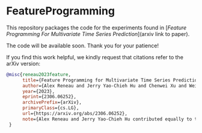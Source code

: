 # FeatureProgramming

This repository packages the code for the experiments found in [_Feature Programming For Multivariate Time Series Prediction_](arxiv link to paper). 

The code will be available soon. Thank you for your patience!


If you find this work helpful, we kindly request that citations refer to the arXiv version:

```bibtex
@misc{reneau2023feature,
      title={Feature Programming for Multivariate Time Series Prediction}, 
      author={Alex Reneau and Jerry Yao-Chieh Hu and Chenwei Xu and Weijian Li and Ammar Gilani and Han Liu},
      year={2023},
      eprint={2306.06252},
      archivePrefix={arXiv},
      primaryClass={cs.LG},
      url={https://arxiv.org/abs/2306.06252},
      note={Alex Reneau and Jerry Yao-Chieh Hu contributed equally to this work}
 }
 ```
